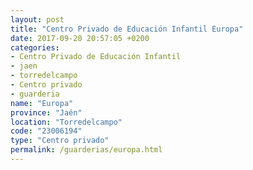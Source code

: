 ```yaml
---
layout: post
title: "Centro Privado de Educación Infantil Europa"
date: 2017-09-20 20:57:05 +0200
categories:
- Centro Privado de Educación Infantil
- jaen
- torredelcampo
- Centro privado
- guarderia
name: "Europa"
province: "Jaén"
location: "Torredelcampo"
code: "23006194"
type: "Centro privado"
permalink: /guarderias/europa.html
---
```

